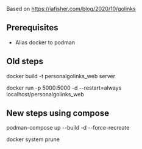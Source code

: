 Based on https://iafisher.com/blog/2020/10/golinks

## Prerequisites

* Alias docker to podman

## Old steps

docker build -t personalgolinks_web server

docker run -p 5000:5000 -d --restart=always localhost/personalgolinks_web

## New steps using compose

podman-compose up --build -d --force-recreate

docker system prune